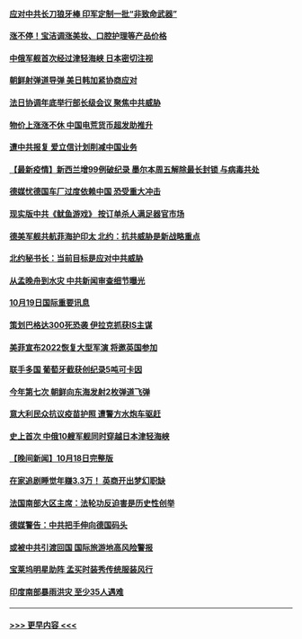 #### [应对中共长刀狼牙棒 印军定制一批“非致命武器”](../pages/prog202/a103247179.md?t=10200501) 
#### [涨不停！宝洁调涨美妆、口腔护理等产品价格](../pages/prog202/a103247042.md?t=10200501) 
#### [中俄军舰首次经过津轻海峡 日本密切注视](../pages/prog202/a103247127.md?t=10200501) 
#### [朝鲜射弹道导弹 美日韩加紧协商应对](../pages/prog202/a103247071.md?t=10200501) 
#### [法日协调年底举行部长级会议 聚焦中共威胁](../pages/prog202/a103246934.md?t=10200501) 
#### [物价上涨涨不休 中国电荒货币超发助推升](../pages/prog202/a103247030.md?t=10200501) 
#### [遭中共报复 爱立信计划削减中国业务](../pages/prog202/a103246998.md?t=10200501) 
#### [【最新疫情】新西兰增99例破纪录 墨尔本周五解除最长封锁 与病毒共处](../pages/prog202/a103246992.md?t=10200501) 
#### [德媒忧德国车厂过度依赖中国 恐受重大冲击](../pages/prog202/a103246982.md?t=10200501) 
#### [现实版中共《鱿鱼游戏》 按订单杀人满足器官市场](../pages/prog202/a103246980.md?t=10200501) 
#### [德美军舰共航菲海护印太 北约：抗共威胁是新战略重点](../pages/prog202/a103246969.md?t=10200501) 
#### [北约秘书长：当前目标是应对中共威胁](../pages/prog202/a103246875.md?t=10200501) 
#### [从孟晚舟到水灾 中共新闻审查细节曝光](../pages/prog202/a103246856.md?t=10200501) 
#### [10月19日国际重要讯息](../pages/prog202/a103246797.md?t=10200501) 
#### [策划巴格达300死恐袭 伊拉克抓获IS主谋](../pages/prog202/a103246734.md?t=10200501) 
#### [美菲宣布2022恢复大型军演 将邀英国参加](../pages/prog202/a103244214.md?t=10200501) 
#### [联手多国 葡萄牙截获创纪录5吨可卡因](../pages/prog202/a103246329.md?t=10200501) 
#### [今年第七次 朝鲜向东海发射2枚弹道飞弹](../pages/prog202/a103246556.md?t=10200501) 
#### [意大利民众抗议疫苗护照 遭警方水炮车驱赶](../pages/prog202/a103246377.md?t=10200501) 
#### [史上首次 中俄10艘军舰同时穿越日本津轻海峡](../pages/prog202/a103246581.md?t=10200501) 
#### [【晚间新闻】10月18日完整版](../pages/prog202/a103246571.md?t=10200501) 
#### [在家追剧睡觉年赚3.3万！ 英商开出梦幻职缺](../pages/prog202/a103245990.md?t=10200501) 
#### [法国南部大区主席：法轮功反迫害是历史性创举](../pages/prog202/a103246483.md?t=10200501) 
#### [德媒警告：中共把手伸向德国码头](../pages/prog202/a103246334.md?t=10200501) 
#### [或被中共引渡回国 国际旅游地高风险警报](../pages/prog202/a103246310.md?t=10200501) 
#### [宝莱坞明星助阵 孟买时装秀传统服装风行](../pages/prog202/a103246279.md?t=10200501) 
#### [印度南部暴雨洪灾 至少35人遇难](../pages/prog202/a103246259.md?t=10200501) 

----
#### [ >>> 更早内容 <<< ](../indexes/prog202-earlier.md)
